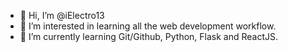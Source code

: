 - 👋 Hi, I’m @iElectro13
- 👀 I’m interested in learning all the web development workflow.
- 🌱 I’m currently learning Git/Github, Python, Flask and ReactJS.
